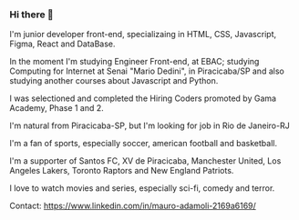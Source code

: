 ### Hi there 👋
I'm junior developer front-end, specializaing in HTML, CSS, Javascript, Figma, React and DataBase.

In the moment I'm studying Engineer Front-end, at EBAC; studying Computing for Internet at Senai "Mario Dedini", in Piracicaba/SP and also studying another courses about Javascript and Python.

I was selectioned and completed the Hiring Coders promoted by Gama Academy, Phase 1 and 2.

I'm natural from Piracicaba-SP, but I'm looking for job in Rio de Janeiro-RJ

I'm a fan of sports, especially soccer, american football and basketball.

I'm a supporter of Santos FC, XV de Piracicaba, Manchester United, Los Angeles Lakers, Toronto Raptors and New England Patriots.

I love to watch movies and series, especially sci-fi, comedy and terror.

Contact: https://www.linkedin.com/in/mauro-adamoli-2169a6169/
<!--
**MauroAdamoli/MauroAdamoli** is a ✨ _special_ ✨ repository because its `README.md` (this file) appears on your GitHub profile.

Here are some ideas to get you started:

- 🔭 I’m currently working on ...
- 🌱 I’m currently learning ...
- 👯 I’m looking to collaborate on ...
- 🤔 I’m looking for help with ...
- 💬 Ask me about ...
- 📫 How to reach me: ...
- 😄 Pronouns: ...
- ⚡ Fun fact: ...
-->
